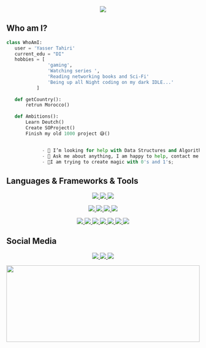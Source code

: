 <p align="center"> <img src="https://media.giphy.com/media/5YoZPhuvfHmuGHiASy/giphy.gif">

</p>

 ## Who am I?
 ```python
 class WhoAmI:
 	user = 'Yasser Tahiri'
	current_edu = "DI"
	hobbies = [
				'gaming',
				'Watching series ',
				'Reading networking books and Sci-Fi'
				'Being up all Night coding on my dark IDLE...'
			]
	
	def getCountry():
		retrun Morocco()
	
	def Ambitions():
		Learn Deutch()
		Create SOProject()
		Finish my old 1000 project 😅()
    
    
		      - 🤔 I’m looking for help with Data Structures and Algorithms 😭;
		      - 💬 Ask me about anything, I am happy to help, contact me ;
              - 🥀I am trying to create magic with 0's and 1's;

 ```
<h2>Languages & Frameworks & Tools</h2>

<p align="center">
  <a href="https://github.com/yezz123">
  <code><img src="https://img.shields.io/badge/github%20-%23121011.svg?&style=for-the-badge&logo=github&logoColor=white"/></code>
  </a>
  <a href="https://www.markdownguide.org/">
  <code><img src="https://img.shields.io/badge/markdown-%23000000.svg?&style=for-the-badge&logo=markdown&logoColor=white"/></code>
  </a>
  <a href="https://www.docker.com/">
  <code><img src="https://img.shields.io/badge/docker%20-%230db7ed.svg?&style=for-the-badge&logo=docker&logoColor=white"/></code>
  </a>
</p>
<p align="center">
  <a href="https://en.wikipedia.org/wiki/Django_(web_framework)">
  <code><img src="https://img.shields.io/badge/django%20-%23092E20.svg?&style=for-the-badge&logo=django&logoColor=white"/></code>
  </a>
  <a href="https://en.wikipedia.org/wiki/Flask_(web_framework)">
  <code><img src="https://img.shields.io/badge/flask%20-%23000.svg?&style=for-the-badge&logo=flask&logoColor=white"/></code>
  </a>
  <a href="https://en.wikipedia.org/wiki/MySQL">
  <code><img src="https://img.shields.io/badge/mysql-%2300f.svg?&style=for-the-badge&logo=mysql&logoColor=white"/></code>
  </a>
	<a href="https://fr.wikipedia.org/wiki/Microsoft_.NET">
  <code><img src="https://img.shields.io/badge/.net%20-%235C2D91.svg?&style=for-the-badge&logo=&logoColor=white"/></code>
  </a>
</p>
  

<p align="center">
  <a href="https://en.wikipedia.org/wiki/Python_(programming_language)">
  <code><img src="https://img.shields.io/badge/python%20-%2314354C.svg?&style=for-the-badge&logo=python&logoColor=white"/></code>
  </a>
  <a href="https://en.wikipedia.org/wiki/C_(programming_language)">
  <code><img src="https://img.shields.io/badge/c%20-%2300599C.svg?&style=for-the-badge&logo=c&logoColor=white"/></code>
  </a>
  <a href="https://en.wikipedia.org/wiki/C_Sharp_(programming_language)">
  <code><img src="https://img.shields.io/badge/c%23%20-%23239120.svg?&style=for-the-badge&logo=c-sharp&logoColor=white"/></code>
  </a>
  <a href="https://en.wikipedia.org/wiki/Shell_script">
  <code><img src="https://img.shields.io/badge/shell_script%20-%23121011.svg?&style=for-the-badge&logo=gnu-bash&logoColor=white"/></code>
  </a>
  <a href="https://www.javascript.com/">
  <code><img src="https://img.shields.io/badge/javascript%20-%23323330.svg?&style=for-the-badge&logo=javascript&logoColor=%23F7DF1E"/></code>
  </a>
  <a href="https://en.wikipedia.org/wiki/HTML5">
  <code><img src="https://img.shields.io/badge/html5%20-%23E34F26.svg?&style=for-the-badge&logo=html5&logoColor=white"/></code>
  </a>
  <a href="https://en.wikipedia.org/wiki/CSS">
  <code><img src="https://img.shields.io/badge/css3%20-%231572B6.svg?&style=for-the-badge&logo=css3&logoColor=white"/></code>
  </a>
</p>


<h2>Social Media</h2>

<p align="center">
	<a href="https://www.instagram.com/froggy__19/">
  <code><img src="https://img.shields.io/badge/Froggy__19%20-%23E4405F.svg?&style=for-the-badge&logo=Instagram&logoColor=white"/></code>
		</a>
	<a href="https://www.twitch.tv/yassertahiri">
  <code><img src="https://img.shields.io/badge/yassertahiri%20-%239146FF.svg?&style=for-the-badge&logo=Twitch&logoColor=white"/></code>
	</a>
	<a href="https://twitter.com/THyasser1">
  <code><img src="https://img.shields.io/badge/THyasser1%20-%231DA1F2.svg?&style=for-the-badge&logo=Twitter&logoColor=white"/></code>
  </a>
</p>

<img width="100%" height="200" src="https://github-readme-stats.vercel.app/api?username=yezz123&show_icons=true&theme=gruvbox"></a>





